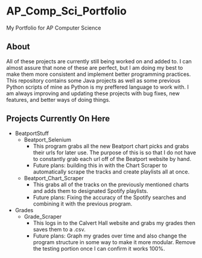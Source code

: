# AP_Comp_Sci_Portfolio
My Portfolio for AP Computer Science
## About 
All of these projects are currently still being worked on and added to. I can almost assure that none of these are perfect, but I am doing my best to make them more consistent and implement better programming practices. This repository contains some Java projects as well as some previous Python scripts of mine as Python is my preffered language to work with. I am always improving and updating these projects with bug fixes, new features, and better ways of doing things.
## Projects Currently On Here
* BeatportStuff
  * Beatport_Selenium
     * This program grabs all the new Beatport chart picks and grabs their urls for later use. The purpose of this is so that I do not have to constantly grab each url off of the Beatport website by hand. 
    * Future plans: building this in with the Chart Scraper to automatically scrape the tracks and create playlists all at once.
  * Beatport_Chart_Scraper 
    * This grabs all of the tracks on the previously mentioned charts and adds them to designated Spotify playlists.     
    * Future plans: Fixing the accuracy of the Spotify searches and combining it with the previous program.
* Grades
  * Grade_Scraper
    * This logs in to the Calvert Hall website and grabs my grades then saves them to a .csv.
    * Future plans: Graph my grades over time and also change the program structure in some way to make it more modular. Remove the testing portion once I can confirm it works 100%.
